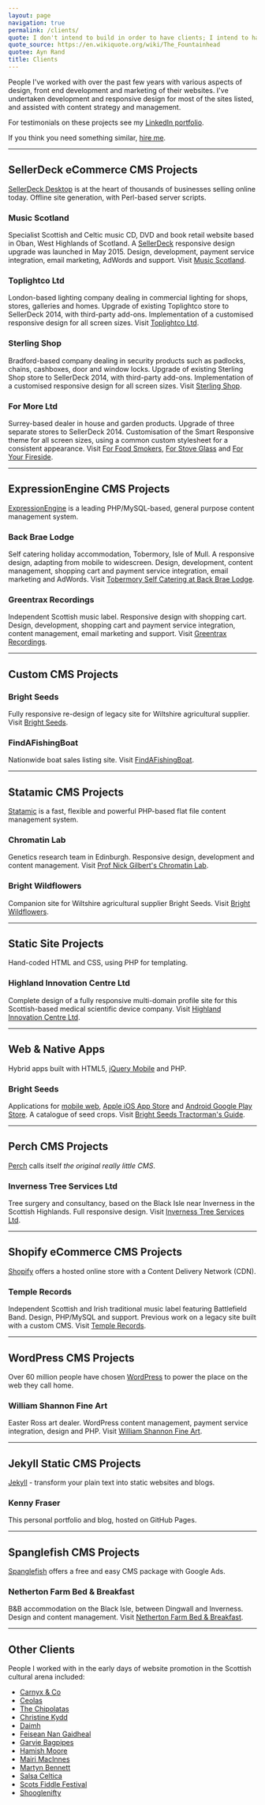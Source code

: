 ```yaml
---
layout: page
navigation: true
permalink: /clients/
quote: I don't intend to build in order to have clients; I intend to have clients in order to build.
quote_source: https://en.wikiquote.org/wiki/The_Fountainhead
quotee: Ayn Rand
title: Clients
---
```

People I've worked with over the past few years with various aspects of design, front end development and marketing of their websites.  I've undertaken development and responsive design for most of the sites listed, and assisted with content strategy and management. 

For testimonials on these projects see my [LinkedIn portfolio](https://www.linkedin.com/in/kennyfraser).

If you think you need something similar, [hire me](/hire-me).

---

## SellerDeck eCommerce CMS Projects

[SellerDeck Desktop](http://www.sellerdeck.co.uk/index.php/ecommerce-software/category/sellerdeck-desktop) is at the heart of thousands of businesses selling online today.  Offline site generation, with Perl-based server scripts. 

### Music Scotland
Specialist Scottish and Celtic music CD, DVD and book retail website based in Oban, West Highlands of Scotland. A <a href="http://www.sellerdeck.co.uk/index.php/ecommerce-software/category/sellerdeck-2014" rel="external nofollow">SellerDeck</a> responsive design upgrade was launched in May 2015. Design, development, payment service integration, email marketing, AdWords and support. Visit <a href="http://www.musicscotland.com" title="Music Scotland Scottish Music" rel="external nofollow">Music Scotland</a>.

### Toplightco Ltd
London-based lighting company dealing in commercial lighting for shops, stores, galleries and homes. Upgrade of existing Toplightco store to SellerDeck 2014, with third-party add-ons. Implementation of a customised responsive design for all screen sizes. Visit <a href="http://www.toplightco.com/" title="Toplightco" rel="external nofollow">Toplightco Ltd</a>.

### Sterling Shop
Bradford-based company dealing in security products such as padlocks, chains, cashboxes, door and window locks. Upgrade of existing Sterling Shop store to SellerDeck 2014, with third-party add-ons. Implementation of a customised responsive design for all screen sizes. Visit <a href="http://www.sterlingshop.co.uk/" title="Sterling Shop" rel="external nofollow">Sterling Shop</a>.

### For More Ltd
Surrey-based dealer in house and garden products. Upgrade of three separate stores to SellerDeck 2014. Customisation of the Smart Responsive theme for all screen sizes, using a common custom stylesheet for a consistent appearance. Visit <a href="http://www.forfoodsmokers.co.uk/" title="For Food Smokers" rel="external nofollow">For Food Smokers</a>, <a href="http://www.forstoveglass.co.uk/" title="For Stove Glass" rel="external nofollow">For Stove Glass</a> and <a href="http://www.foryourfireside.co.uk/" title="For Your Fireside" rel="external nofollow">For Your Fireside</a>.

---

## ExpressionEngine CMS Projects

[ExpressionEngine](https://ellislab.com/expressionengine) is a leading PHP/MySQL-based, general purpose content management system.

### Back Brae Lodge
Self catering holiday accommodation, Tobermory, Isle of Mull.  A responsive design, adapting from mobile to widescreen. Design, development, content management, shopping cart and payment service integration, email marketing and AdWords. Visit <a href="http://mull.co" title="Back Brae Lodge, Tobermory" rel="external">Tobermory Self Catering at Back Brae Lodge</a>.

### Greentrax Recordings
Independent Scottish music label.  Responsive design with shopping cart. Design, development, shopping cart and payment service integration, content management, email marketing and support. Visit <a href="http://www.greentrax.com" title="Greentrax Recordings" rel="external nofollow">Greentrax Recordings</a>.

---

## Custom CMS Projects

### Bright Seeds
Fully responsive re-design of legacy site for Wiltshire agricultural supplier. Visit <a href="http://www.brightseeds.co.uk/" title="Bright Seeds" rel="external nofollow">Bright Seeds</a>.

### FindAFishingBoat
Nationwide boat sales listing site. Visit <a href="http://www.findafishingboat.com/" title="FindAFishingBoat.com" rel="external nofollow">FindAFishingBoat</a>.

---

## Statamic CMS Projects

[Statamic](http://statamic.com/) is a fast, flexible and powerful PHP-based flat file content management system.

### Chromatin Lab
Genetics research team in Edinburgh.  Responsive design, development and content management. Visit <a href="http://chromatinlab.org" title="Prof Nick Gilbert's Chromatin Lab" rel="external nofollow">Prof Nick Gilbert's Chromatin Lab</a>.

### Bright Wildflowers
Companion site for Wiltshire agricultural supplier Bright Seeds. Visit <a href="http://brightwildflowers.co.uk/" title="Bright Wildflowers" rel="external nofollow">Bright Wildflowers</a>.

---

## Static Site Projects

Hand-coded HTML and CSS, using PHP for templating.

### Highland Innovation Centre Ltd
Complete design of a fully responsive multi-domain profile site for this Scottish-based medical scientific device company. Visit <a href="http://www.highland-innovation.com" title="Highland Innovation Centre Ltd" rel="external nofollow">Highland Innovation Centre Ltd</a>.

---

## Web & Native Apps

Hybrid apps built with HTML5, [jQuery Mobile](https://jquerymobile.com/) and PHP.

### Bright Seeds
Applications for <a href="http://m.brightseeds.co.uk/" title="Bright Seeds Tractorman's Guide web app" rel="external nofollow">mobile web</a>, <a href="https://itunes.apple.com/us/app/bright-seeds/id1008080993" title="Bright Seeds Tractorman's Guide for iOS" rel="external nofollow">Apple iOS App Store</a> and <a href="https://play.google.com/store/apps/details?id=co.uk.brightseeds.ios" title="Bright Seeds Tractorman's Guide for Android" rel="external nofollow">Android Google Play Store</a>. A catalogue of seed crops. Visit <a href="http://m.brightseeds.co.uk/" title="Bright Seeds Tractorman's Guide" rel="external nofollow">Bright Seeds Tractorman's Guide</a>.

---

## Perch CMS Projects

[Perch](https://grabaperch.com/) calls itself *the original really little CMS*.

### Inverness Tree Services Ltd
Tree surgery and consultancy, based on the Black Isle near Inverness in the Scottish Highlands.  Full responsive design. Visit <a href="http://invernesstreeservices.com" title="Inverness Tree Services" rel="external nofollow">Inverness Tree Services Ltd</a>.

---

## Shopify eCommerce CMS Projects

[Shopify](https://www.shopify.co.uk/) offers a hosted online store with a Content Delivery Network (CDN).

### Temple Records
Independent Scottish and Irish traditional music label featuring Battlefield Band. Design, PHP/MySQL and support. Previous work on a legacy site built with a custom CMS.  Visit <a href="http://www.templerecords.co.uk" title="Temple Records" rel="external nofollow">Temple Records</a>.

---

## WordPress CMS Projects

Over 60 million people have chosen [WordPress](https://wordpress.org/) to power the place on the web they call home.
		
### William Shannon Fine Art
Easter Ross art dealer. WordPress content management, payment service integration, design and PHP. Visit <a href="http://originalscottishart.com" title="William Shannon Fine Art" rel="external nofollow">William Shannon Fine Art</a>.

---

## Jekyll Static CMS Projects

[Jekyll](https://jekyllrb.com/) - transform your plain text into static websites and blogs.
		
### Kenny Fraser
This personal portfolio and blog, hosted on GitHub Pages.

---

## Spanglefish CMS Projects

[Spanglefish](http://www.spanglefish.com/) offers a free and easy CMS package with Google Ads.

### Netherton Farm Bed & Breakfast
B&B accommodation on the Black Isle, between Dingwall and Inverness. Design and content management. Visit <a href="http://www.nethertonfarm.co.uk" title="Netherton Farm B&amp;B" rel="external nofollow">Netherton Farm Bed & Breakfast</a>.

---

## Other Clients

People I worked with in the early days of website promotion in the Scottish cultural arena included:
 
- <a href="http://www.carnyxscotland.co.uk/" rel="external nofollow">Carnyx &amp; Co</a>
- <a href="http://www.ceolas.co.uk/" rel="external nofollow">Ceolas</a>
- <a href="http://www.chipolatas.com/" rel="external nofollow">The Chipolatas</a>
- <a href="http://www.christinekydd.com/" rel="external nofollow">Christine Kydd</a>
- <a href="http://www.daimh.net/" rel="external nofollow">Daimh</a>
- <a href="http://www.feisean.org/" rel="external nofollow">Feisean Nan Gaidheal</a>
- <a href="http://www.garviebagpipes.co.uk/" rel="external nofollow">Garvie Bagpipes</a>
- <a href="http://www.hamishmoore.org/" rel="external nofollow">Hamish Moore</a>
- <a href="http://www.mairimacinnes.com/" rel="external nofollow">Mairi MacInnes</a>
- <a href="http://www.martynbennett.com/" rel="external nofollow">Martyn Bennett</a>
- <a href="http://www.salsaceltica.com/" rel="external nofollow">Salsa Celtica</a>
- <a href="http://www.scotsfiddlefestival.com/" rel="external nofollow">Scots Fiddle Festival</a>
- <a href="http://www.shoogle.com/" rel="external nofollow">Shooglenifty</a>
